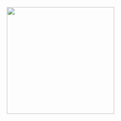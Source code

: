 <div align="center">
  <img src="https://limiyama.github.io/loovie_the-s/img/playtcc.png" width="250px">
</div>
